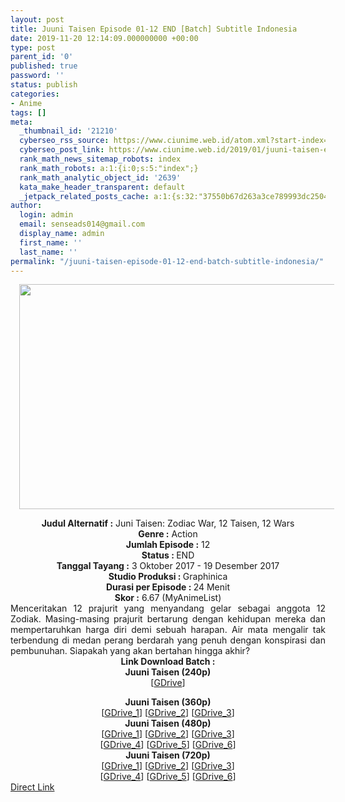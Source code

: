 ```yaml
---
layout: post
title: Juuni Taisen Episode 01-12 END [Batch] Subtitle Indonesia
date: 2019-11-20 12:14:09.000000000 +00:00
type: post
parent_id: '0'
published: true
password: ''
status: publish
categories:
- Anime
tags: []
meta:
  _thumbnail_id: '21210'
  cyberseo_rss_source: https://www.ciunime.web.id/atom.xml?start-index=1651&max-results=150
  cyberseo_post_link: https://www.ciunime.web.id/2019/01/juuni-taisen-episode-01-12-end-batch.html
  rank_math_news_sitemap_robots: index
  rank_math_robots: a:1:{i:0;s:5:"index";}
  rank_math_analytic_object_id: '2639'
  kata_make_header_transparent: default
  _jetpack_related_posts_cache: a:1:{s:32:"37550b67d263a3ce789993dc25046c5f";a:2:{s:7:"expires";i:1647969668;s:7:"payload";a:0:{}}}
author:
  login: admin
  email: senseads014@gmail.com
  display_name: admin
  first_name: ''
  last_name: ''
permalink: "/juuni-taisen-episode-01-12-end-batch-subtitle-indonesia/"
---
```

<div class="separator" style="clear: both; text-align: center;"><a href="https://4.bp.blogspot.com/-LTRQzfBN2xk/XDSIvM4YIZI/AAAAAAAAGsU/eJNUugk1Qi0jJVuWP56Mi72QHYBkb5yGgCLcBGAs/s1600/Juuni%2BTaisen.jpg" imageanchor="1" style="margin-left: 1em; margin-right: 1em;"><img border="0" data-original-height="720" data-original-width="1280" height="360" src="{{ site.baseurl }}/assets/2019/11/Juuni%2BTaisen.jpg" width="640" /></a></div>
<p>
<div style="text-align: center;"><b>Judul Alternatif :</b> <b></b>Juni Taisen: Zodiac War, 12 Taisen, 12 Wars</div>
<div style="text-align: center;"><b><b>Genre :</b></b> Action</div>
<div style="text-align: center;"><b>Jumlah Episode :</b> 12<br /><b>Status :&nbsp;</b>END<br /><b>Tanggal Tayang :</b> 3 Oktober 2017 - 19 Desember 2017<br /><b>Studio Produksi : </b><b></b>Graphinica<br /><b>Durasi per Episode :&nbsp;</b>24 Menit</div>
<div style="text-align: center;"><b>Skor :</b> 6.67 (MyAnimeList)</div>
<div style="text-align: justify;"></div>
<div style="text-align: justify;">Menceritakan 12 prajurit yang menyandang gelar sebagai anggota 12 Zodiak. Masing-masing prajurit bertarung dengan kehidupan mereka dan mempertaruhkan harga diri demi sebuah harapan. Air mata mengalir tak terbendung di medan perang berdarah yang penuh dengan konspirasi dan pembunuhan. Siapakah yang akan bertahan hingga akhir?</div>
<div style="text-align: justify;"></div>
<div style="text-align: justify;"></div>
<div style="text-align: center;"><b>Link Download Batch :</b></div>
<div style="text-align: center;">
<div style="text-align: center;"><b>Juuni Taisen (240p)</b></div>
<div style="text-align: center;">[<a href="https://drive.google.com/uc?id=1HQKQi3D2c0vM8dVfRk66BGzIETj4Bc_b" target="_blank" rel="noopener">GDrive</a>]</div>
<p></div>
<div style="text-align: center;"><b>Juuni Taisen (360p)</b></div>
<div style="text-align: center;">[<a href="https://drive.google.com/uc?id=1erekiGsT37xbizk39vicr3VSyz9BhkK5" target="_blank" rel="noopener">GDrive_1</a>] [<a href="https://drive.google.com/uc?id=1HTvKb53ilbWtEX5dkl7ekzne83N8LyRI" target="_blank" rel="noopener">GDrive_2</a>] [<a href="https://drive.google.com/uc?id=1NDe6glewIeAeKueoqTwJcvA82eGWoy6z" target="_blank" rel="noopener">GDrive_3</a>]</div>
<div style="text-align: center;"></div>
<div style="text-align: center;"><b>Juuni Taisen (480p)</b><br />[<a href="https://drive.google.com/uc?id=1TSVYHPqn2BG7wVqxqw0qCs5Ykv7iVwUE" target="_blank" rel="noopener">GDrive_1</a>] [<a href="https://drive.google.com/uc?id=1r1Bl1RLSJEVs7YYK1hmuZYhnK3gEyu8c" target="_blank" rel="noopener">GDrive_2</a>] [<a href="https://drive.google.com/uc?id=1O1igeUCIGPIa-OsdMWpyO2mx41u4dPgW" target="_blank" rel="noopener">GDrive_3</a>]<br />[<a href="https://drive.google.com/uc?id=1u9p51j4ehqX5RqJrRYMRocoaVcL8pQif" target="_blank" rel="noopener">GDrive_4</a>] [<a href="https://drive.google.com/uc?id=1UmljYfqmLyhQEKhHViRq5x-Ho28nkUwj" target="_blank" rel="noopener">GDrive_5</a>] [<a href="https://drive.google.com/uc?id=1mbDF1X1bTd05PiSEuJxXPBZPqRgYfktT" target="_blank" rel="noopener">GDrive_6</a>]</div>
<div style="text-align: center;"><b>Juuni Taisen (720p)</b><br />[<a href="https://drive.google.com/uc?id=1L8ZY42aTC_xCuszNVgwN7QiRxVCUT_Kv" target="_blank" rel="noopener">GDrive_1</a>] [<a href="https://drive.google.com/uc?id=1C_5L0NLrUnITjoQK9twIMYKkpOkEMAQT" target="_blank" rel="noopener">GDrive_2</a>] [<a href="https://drive.google.com/uc?id=12Xd_VD728mBdnFmQVQu45ArYa0U2x7wT" target="_blank" rel="noopener">GDrive_3</a>]<br />[<a href="https://drive.google.com/uc?id=1h8uGAnZ__V42P6V2odIHv0RefCiqHxeD" target="_blank" rel="noopener">GDrive_4</a>] [<a href="https://drive.google.com/uc?id=1FqhC7UbKjYfC8Z8vdftyt6D6JkeasQjr" target="_blank" rel="noopener">GDrive_5</a>] [<a href="https://drive.google.com/uc?id=19nItrOmEnkhfhlAynJgtK3pMGiCWqMMn" target="_blank" rel="noopener">GDrive_6</a>]</div>
<link rel="stylesheet" href="https://cdnjs.cloudflare.com/ajax/libs/font-awesome/4.7.0/css/font-awesome.min.css" />
<div class="divbtn"> <a href="https://handymansurrender.com/fihup8buzv?key=94550f7ce39444073321dde3b8782f97" class="btn"><i class="fa fa-download"></i> Direct Link</a> </div>
